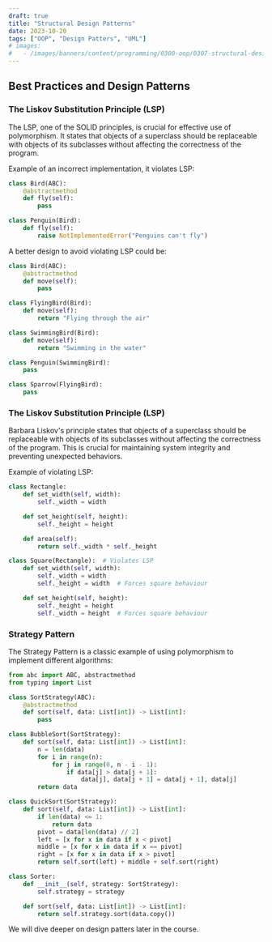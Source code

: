 ```yaml
---
draft: true
title: "Structural Design Patterns"
date: 2023-10-20
tags: ["OOP", "Design Patters", "UML"]
# images:
#   - /images/banners/content/programming/0300-oop/0307-structural-design-patternspng
---
```






## Best Practices and Design Patterns

### The Liskov Substitution Principle (LSP)

The LSP, one of the SOLID principles, is crucial for effective use of polymorphism. It states that objects of a superclass should be replaceable with objects of its subclasses without affecting the correctness of the program.

Example of an incorrect implementation, it violates LSP:

```python
class Bird(ABC):
    @abstractmethod
    def fly(self):
        pass

class Penguin(Bird):
    def fly(self):
        raise NotImplementedError("Penguins can't fly")
```

A better design to avoid violating LSP could be:

```python
class Bird(ABC):
    @abstractmethod
    def move(self):
        pass

class FlyingBird(Bird):
    def move(self):
        return "Flying through the air"

class SwimmingBird(Bird):
    def move(self):
        return "Swimming in the water"

class Penguin(SwimmingBird):
    pass

class Sparrow(FlyingBird):
    pass
```

### The Liskov Substitution Principle (LSP)

Barbara Liskov's principle states that objects of a superclass should be replaceable with objects of its subclasses without affecting the correctness of the program. This is crucial for maintaining system integrity and preventing unexpected behaviors.

Example of violating LSP:
```python
class Rectangle:
    def set_width(self, width):
        self._width = width

    def set_height(self, height):
        self._height = height

    def area(self):
        return self._width * self._height

class Square(Rectangle):  # Violates LSP
    def set_width(self, width):
        self._width = width
        self._height = width  # Forces square behaviour

    def set_height(self, height):
        self._height = height
        self._width = height  # Forces square behaviour
```

### Strategy Pattern

The Strategy Pattern is a classic example of using polymorphism to implement different algorithms:

```python
from abc import ABC, abstractmethod
from typing import List

class SortStrategy(ABC):
    @abstractmethod
    def sort(self, data: List[int]) -> List[int]:
        pass

class BubbleSort(SortStrategy):
    def sort(self, data: List[int]) -> List[int]:
        n = len(data)
        for i in range(n):
            for j in range(0, n - i - 1):
                if data[j] > data[j + 1]:
                    data[j], data[j + 1] = data[j + 1], data[j]
        return data

class QuickSort(SortStrategy):
    def sort(self, data: List[int]) -> List[int]:
        if len(data) <= 1:
            return data
        pivot = data[len(data) // 2]
        left = [x for x in data if x < pivot]
        middle = [x for x in data if x == pivot]
        right = [x for x in data if x > pivot]
        return self.sort(left) + middle + self.sort(right)

class Sorter:
    def __init__(self, strategy: SortStrategy):
        self.strategy = strategy

    def sort(self, data: List[int]) -> List[int]:
        return self.strategy.sort(data.copy())
```

We will dive deeper on design patters later in the course.
